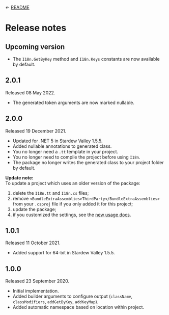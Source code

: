 ← [README](README.md)

# Release notes
## Upcoming version
* The `I18n.GetByKey` method and `I18n.Keys` constants are now available by default.

## 2.0.1
Released 08 May 2022.

* The generated token arguments are now marked nullable.

## 2.0.0
Released 19 December 2021.

* Updated for .NET 5 in Stardew Valley 1.5.5.
* Added nullable annotations to generated class.
* You no longer need a `.tt` template in your project.
* You no longer need to compile the project before using `I18n`.
* The package no longer writes the generated class to your project folder by default.

**Update note:**  
To update a project which uses an older version of the package:
1. delete the `I18n.tt` and `I18n.cs` files;
2. remove `<BundleExtraAssemblies>ThirdParty</BundleExtraAssemblies>` from your `.csproj` file if you only added it for this project;
3. update the package;
4. if you customized the settings, see the [new usage docs](README.md).

## 1.0.1
Released 11 October 2021.

* Added support for 64-bit in Stardew Valley 1.5.5.

## 1.0.0
Released 23 September 2020.

* Initial implementation.
* Added builder arguments to configure output (`className`, `classModifiers`, `addGetByKey`, `addKeyMap`).
* Added automatic namespace based on location within project.
